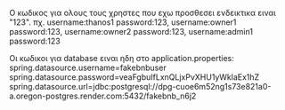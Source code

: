Ο κωδικος για ολους τους χρηστες που εχω προσθεσει ενδεικτικα ειναι "123". πχ. username:thanos1 password:123, username:owner1 password:123, username:owner2 password:123, username:admin1 password:123

Οι κωδικοι για database ειναι ηδη στο application.properties: 
spring.datasource.username=fakebnbuser 
spring.datasource.password=veaFgbuIfLxnQLjxPvXHU1yWklaEx1hZ 
spring.datasource.url=jdbc:postgresql://dpg-cuoe6m52ng1s73e821a0-a.oregon-postgres.render.com:5432/fakebnb_n6j2
